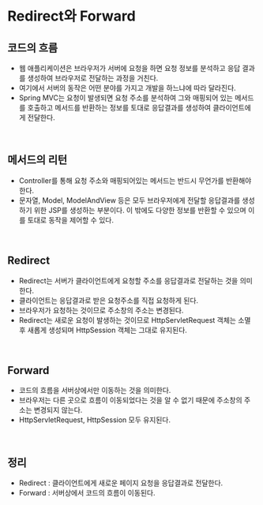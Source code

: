 # Redirect와 Forward

## 코드의 흐름

- 웹 애플리케이션은 브라우저가 서버에 요청을 하면 요청 정보를 분석하고 응답 결과를 생성하여 브라우저로 전달하는 과정을 거친다.
- 여기에서 서버의 동작은 어떤 분야를 가지고 개발을 하느냐에 따라 달라진다.
- Spring MVC는 요청이 발생되면 요청 주소를 분석하여 그와 매핑되어 있는 메서드를 호출하고 메서드를 반환하는 정보를 토대로 응답결과를 생성하여 클라이언트에게 전달한다.

<br>

## 메서드의 리턴

- Controller를 통해 요청 주소와 매핑되어있는 메서드는 반드시 무언가를 반환해야 한다.
- 문자열, Model, ModelAndView 등은 모두 브라우저에게 전달할 응답결과를 생성하기 위한 JSP를 생성하는 부분이다. 이 밖에도 다양한 정보를 반환할 수 있으며 이를 토대로 동작을 제어할 수 있다.

<br>

## Redirect

- Redirect는 서버가 클라이언트에게 요청할 주소를 응답결과로 전달하는 것을 의미한다.
- 클라이언트는 응답결과로 받은 요청주소를 직접 요청하게 된다.
- 브라우저가 요청하는 것이므로 주소창의 주소는 변경된다.
- Redirect는 새로운 요청이 발생하는 것이므로 HttpServletRequest 객체는 소멸 후 새롭게 생성되며 HttpSession 객체는 그대로 유지된다.

<br>

## Forward

- 코드의 흐름을 서버상에서만 이동하는 것을 의미한다.
- 브라우저는 다른 곳으로 흐름이 이동되었다는 것을 알 수 없기 때문에 주소창의 주소는 변경되지 않는다.
- HttpServletRequest, HttpSession 모두 유지된다.

<br>

## 정리

- Redirect : 클라이언트에게 새로운 페이지 요청을 응답결과로 전달한다.
- Forward : 서버상에서 코드의 흐름이 이동된다.